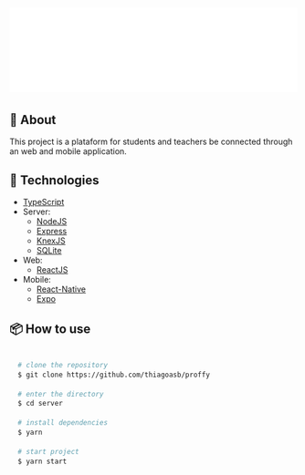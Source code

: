 <h1 align="center">
  <img src="/web/src/assets/images/logo.svg" alt="logo">
</h1>
<!--
<p align="center">
  <a href="#-about">About</a>&nbsp;&nbsp;&nbsp;|&nbsp;&nbsp;&nbsp;
  <a href="#-technologies">Technologies</a>&nbsp;&nbsp;&nbsp;|&nbsp;&nbsp;&nbsp;
  <a href="#-how-to-use">How To Use</a>&nbsp;&nbsp;&nbsp;|&nbsp;&nbsp;&nbsp;
  <a href="#-license">License</a>&nbsp;&nbsp;&nbsp;|&nbsp;&nbsp;&nbsp;
</p>-->

## 📄️ About
 This project is a plataform for students and teachers be connected through an web and mobile application.

## 🚀 Technologies

- [TypeScript](https://www.typescriptlang.org/docs)
- Server:
    - [NodeJS](https://nodejs.org/en/)
    - [Express](https://expressjs.com/pt-br/guide/routing.html)
    - [KnexJS](http://knexjs.org/)
    - [SQLite](https://www.sqlite.org/index.html)
- Web: 
    - [ReactJS](https://pt-br.reactjs.org/)
- Mobile: 
    - [React-Native](https://reactnative.dev/)
    - [Expo](https://docs.expo.io/)

## 📦️ How to use
```bash

  # clone the repository
  $ git clone https://github.com/thiagoasb/proffy

  # enter the directory
  $ cd server

  # install dependencies
  $ yarn 

  # start project
  $ yarn start
```
<!--
## License
This project is under the MIT license. See the LICENSE for more information.
>

